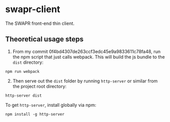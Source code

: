 # swapr-client

The SWAPR front-end thin client.

## Theoretical usage steps

1. From my commit 0f4bd4307de263ccf3edc45e9a9833611c78fa48, run the npm script that just calls webpack. This will build the js bundle to the `dist` directory:

`npm run webpack`

2. Then serve out the `dist` folder by running `http-server` or similar from the project root directory:

`http-server dist`

To get `http-server`, install globally via npm:

`npm install -g http-server`